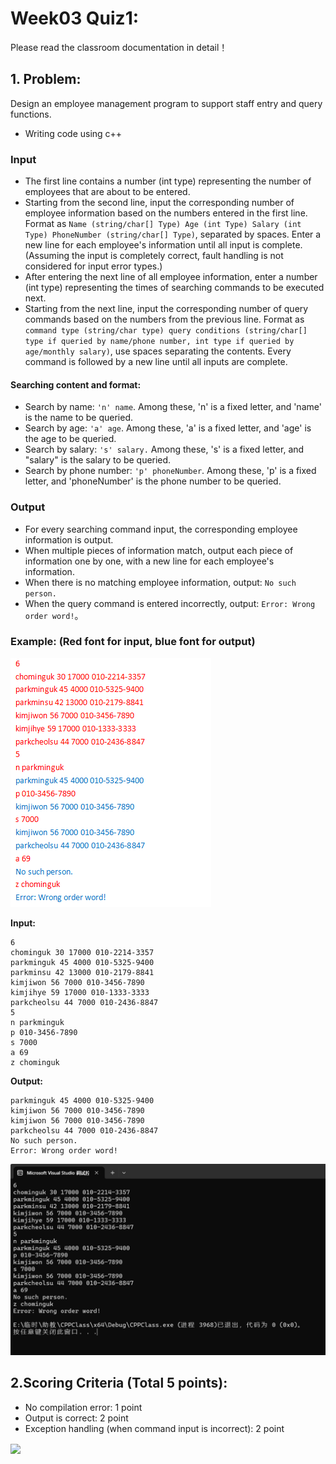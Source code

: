 # Week03 Quiz1:

Please read the classroom documentation in detail！ 

## 1. Problem:

Design an employee management program to support staff entry and query functions.

- Writing code using c++

### Input
- The first line contains a number (int type) representing the number of employees that are about to be entered.
- Starting from the second line, input the corresponding number of employee information based on the numbers entered in the first line. Format as `Name (string/char[] Type) Age (int Type) Salary (int Type) PhoneNumber (string/char[] Type)`, separated by spaces. Enter a new line for each employee's information until all input is complete. (Assuming the input is completely correct, fault handling is not considered for input error types.) 
- After entering the next line of all employee information, enter a number (int type) representing the times of searching commands to be executed next.
- Starting from the next line, input the corresponding number of query commands based on the numbers from the previous line. Format as `command type (string/char type) query conditions (string/char[] type if queried by name/phone number, int type if queried by age/monthly salary)`, use spaces separating the contents. Every command is followed by a new line until all inputs are complete.

#### Searching content and format:

- Search by name: `'n' name`. Among these, 'n' is a fixed letter, and 'name' is the name to be queried.
- Search by age: `'a' age`. Among these, 'a' is a fixed letter, and 'age' is the age to be queried.
- Search by salary: `'s' salary.` Among these, 's' is a fixed letter, and "salary" is the salary to be queried.
- Search by phone number: `'p' phoneNumber`. Among these, 'p' is a fixed letter, and 'phoneNumber' is the phone number to be queried.

### Output
- For every searching command input, the corresponding employee information is output. 
- When multiple pieces of information match, output each piece of information one by one, with a new line for each employee's information.
- When there is no matching employee information, output: `No such person.` 
- When the query command is entered incorrectly, output: `Error: Wrong order word!`。

### Example: (Red font for input, blue font for output)

![image](https://github.com/chyh001228/images/blob/main/w3q1.png)

**Input:**

```
6
chominguk 30 17000 010-2214-3357
parkminguk 45 4000 010-5325-9400
parkminsu 42 13000 010-2179-8841
kimjiwon 56 7000 010-3456-7890
kimjihye 59 17000 010-1333-3333
parkcheolsu 44 7000 010-2436-8847
5
n parkminguk
p 010-3456-7890
s 7000
a 69
z chominguk
```

**Output:**

```
parkminguk 45 4000 010-5325-9400
kimjiwon 56 7000 010-3456-7890
kimjiwon 56 7000 010-3456-7890
parkcheolsu 44 7000 010-2436-8847
No such person.
Error: Wrong order word!
```

![image](https://github.com/chyh001228/images/blob/main/w3q1_c.png)



## 2.Scoring Criteria (Total 5 points):

- No compilation error: 1 point
- Output is correct: 2 point
- Exception handling (when command input is incorrect): 2 point




<img src="https://cdn.imweb.me/upload/S201906178853c3e170808/c5d876d707352.jpg" width=30% align=center />
